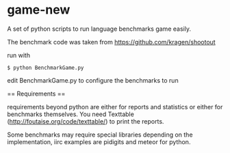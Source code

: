 # game-new
A set of python scripts to run language benchmarks game easily.

The benchmark code was taken from https://github.com/kragen/shootout

run with

    $ python BenchmarkGame.py

edit BenchmarkGame.py to configure the benchmarks to run

== Requirements ==

requirements beyond python are either for reports and statistics or either
for benchmarks themselves.
You need Texttable (http://foutaise.org/code/texttable/) to print the reports.

Some benchmarks may require special libraries depending on the implementation,
iirc examples are pidigits and meteor for python.